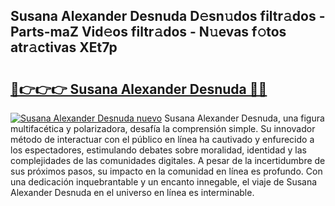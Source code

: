 ## Susana Alexander Desnuda D𝚎sn𝚞dos filtr𝚊dos - Parts-maZ Vid𝚎os filtr𝚊dos - N𝚞evas f𝚘tos atr𝚊ctivas XEt7p

# <h2><a href="http://mbcx2k.tromn.icu/?c=Susana+Alexander+Desnuda">🔗👉👉👉 Susana Alexander Desnuda 🔗🔗</a></h2>

[![Susana Alexander Desnuda nuevo](https://i.imgur.com/pEAQMta.gif)](http://mbcx2k.tromn.icu/?c=Susana+Alexander+Desnuda)
Susana Alexander Desnuda, una figura multifacética y polarizadora, desafía la comprensión simple. Su innovador método de interactuar con el público en línea ha cautivado y enfurecido a los espectadores, estimulando debates sobre moralidad, identidad y las complejidades de las comunidades digitales. A pesar de la incertidumbre de sus próximos pasos, su impacto en la comunidad en línea es profundo. Con una dedicación inquebrantable y un encanto innegable, el viaje de Susana Alexander Desnuda en el universo en línea es interminable.
